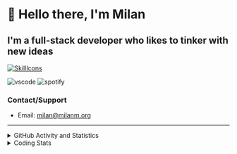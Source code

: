 # 👋 Hello there, I'm Milan
## I'm a full-stack developer who likes to tinker with new ideas
[![SkillIcons](https://skillicons.dev/icons?i=js,ts,nextjs,tailwind,html,go,bash,git,nginx,prisma,kubernetes,docker,linux)](https://skillicons.dev)

![vscode](https://nocache.advaith.workers.dev?url=https://img.shields.io/endpoint?url=https://dev.discordprofiles.me/api/badge/vscode/423203831971708958)
![spotify](https://nocache.advaith.workers.dev?url=https://img.shields.io/endpoint?url=https://dev.discordprofiles.me/api/badge/spotify/423203831971708958)

### Contact/Support

- Email: [milan@milanm.org](mailto:milan@milanm.org)
 
---
 
<details>
  <summary>GitHub Activity and Statistics</summary>
  <img src="/github-metrics.svg" />
</details>
<details>
  <summary>Coding Stats</summary>
  <!--START_SECTION:waka-->

```txt
TypeScript   2 hrs 17 mins   ████████████████▓░░░░░░░░   66.66 %
JSON         1 hr 6 mins     ████████░░░░░░░░░░░░░░░░░   32.20 %
Docker       1 min           ▒░░░░░░░░░░░░░░░░░░░░░░░░   00.83 %
YAML         0 secs          ░░░░░░░░░░░░░░░░░░░░░░░░░   00.17 %
Bash         0 secs          ░░░░░░░░░░░░░░░░░░░░░░░░░   00.12 %
```

<!--END_SECTION:waka-->
</details>
